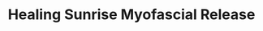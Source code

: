 ---
title: "Healing Sunrise Myofascial Release"
url: /holly/healing-sunrise-myofascial-release/
shop: massage
---